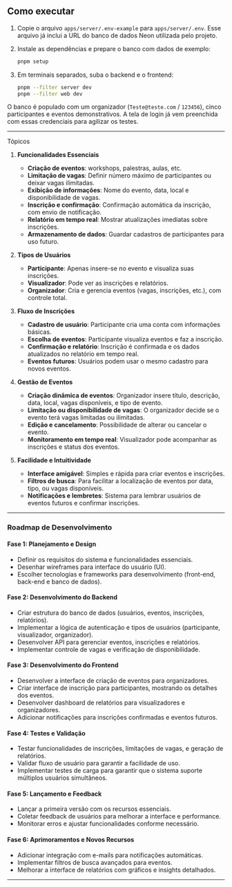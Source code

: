 ## Como executar

1. Copie o arquivo `apps/server/.env-example` para `apps/server/.env`. Esse arquivo já inclui a URL do banco de dados Neon utilizada pelo projeto.
2. Instale as dependências e prepare o banco com dados de exemplo:

   ```bash
   pnpm setup
   ```

3. Em terminais separados, suba o backend e o frontend:

   ```bash
   pnpm --filter server dev
   pnpm --filter web dev
   ```

O banco é populado com um organizador (`Teste@teste.com` / `123456`), cinco participantes e eventos demonstrativos. A tela de login já vem preenchida com essas credenciais para agilizar os testes.

---

Tópicos

1. **Funcionalidades Essenciais**
   - **Criação de eventos**: workshops, palestras, aulas, etc.
   - **Limitação de vagas**: Definir número máximo de participantes ou deixar vagas ilimitadas.
   - **Exibição de informações**: Nome do evento, data, local e disponibilidade de vagas.
   - **Inscrição e confirmação**: Confirmação automática da inscrição, com envio de notificação.
   - **Relatório em tempo real**: Mostrar atualizações imediatas sobre inscrições.
   - **Armazenamento de dados**: Guardar cadastros de participantes para uso futuro.

2. **Tipos de Usuários**
   - **Participante**: Apenas insere-se no evento e visualiza suas inscrições.
   - **Visualizador**: Pode ver as inscrições e relatórios.
   - **Organizador**: Cria e gerencia eventos (vagas, inscrições, etc.), com controle total.

3. **Fluxo de Inscrições**
   - **Cadastro de usuário**: Participante cria uma conta com informações básicas.
   - **Escolha de eventos**: Participante visualiza eventos e faz a inscrição.
   - **Confirmação e relatório**: Inscrição é confirmada e os dados atualizados no relatório em tempo real.
   - **Eventos futuros**: Usuários podem usar o mesmo cadastro para novos eventos.

4. **Gestão de Eventos**
   - **Criação dinâmica de eventos**: Organizador insere título, descrição, data, local, vagas disponíveis, e tipo de evento.
   - **Limitação ou disponibilidade de vagas**: O organizador decide se o evento terá vagas limitadas ou ilimitadas.
   - **Edição e cancelamento**: Possibilidade de alterar ou cancelar o evento.
   - **Monitoramento em tempo real**: Visualizador pode acompanhar as inscrições e status dos eventos.

5. **Facilidade e Intuitividade**
   - **Interface amigável**: Simples e rápida para criar eventos e inscrições.
   - **Filtros de busca**: Para facilitar a localização de eventos por data, tipo, ou vagas disponíveis.
   - **Notificações e lembretes**: Sistema para lembrar usuários de eventos futuros e confirmar inscrições.

---

### Roadmap de Desenvolvimento

#### Fase 1: **Planejamento e Design**
   - Definir os requisitos do sistema e funcionalidades essenciais.
   - Desenhar wireframes para interface do usuário (UI).
   - Escolher tecnologias e frameworks para desenvolvimento (front-end, back-end e banco de dados).

#### Fase 2: **Desenvolvimento do Backend**
   - Criar estrutura do banco de dados (usuários, eventos, inscrições, relatórios).
   - Implementar a lógica de autenticação e tipos de usuários (participante, visualizador, organizador).
   - Desenvolver API para gerenciar eventos, inscrições e relatórios.
   - Implementar controle de vagas e verificação de disponibilidade.

#### Fase 3: **Desenvolvimento do Frontend**
   - Desenvolver a interface de criação de eventos para organizadores.
   - Criar interface de inscrição para participantes, mostrando os detalhes dos eventos.
   - Desenvolver dashboard de relatórios para visualizadores e organizadores.
   - Adicionar notificações para inscrições confirmadas e eventos futuros.

#### Fase 4: **Testes e Validação**
   - Testar funcionalidades de inscrições, limitações de vagas, e geração de relatórios.
   - Validar fluxo de usuário para garantir a facilidade de uso.
   - Implementar testes de carga para garantir que o sistema suporte múltiplos usuários simultâneos.

#### Fase 5: **Lançamento e Feedback**
   - Lançar a primeira versão com os recursos essenciais.
   - Coletar feedback de usuários para melhorar a interface e performance.
   - Monitorar erros e ajustar funcionalidades conforme necessário.

#### Fase 6: **Aprimoramentos e Novos Recursos**
   - Adicionar integração com e-mails para notificações automáticas.
   - Implementar filtros de busca avançados para eventos.
   - Melhorar a interface de relatórios com gráficos e insights detalhados.

---
